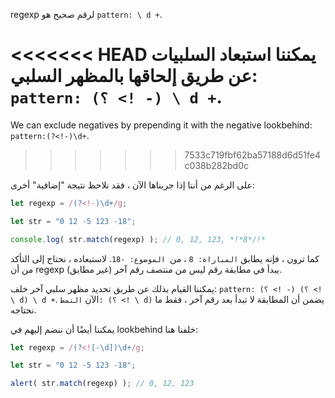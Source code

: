 
regexp لرقم صحيح هو `pattern: \ d +`.

<<<<<<< HEAD
يمكننا استبعاد السلبيات عن طريق إلحاقها بالمظهر السلبي: `pattern: (؟ <! -) \ d +`.
=======
We can exclude negatives by prepending it with the negative lookbehind: `pattern:(?<!-)\d+`.
>>>>>>> 7533c719fbf62ba57188d6d51fe4c038b282bd0c

على الرغم من أننا إذا جربناها الآن ، فقد نلاحظ نتيجة "إضافية" أخرى:

```js run
let regexp = /(?<!-)\d+/g;

let str = "0 12 -5 123 -18";

console.log( str.match(regexp) ); // 0, 12, 123, *!*8*/!*
```

كما ترون ، فإنه يطابق `المباراة: 8` ، من` الموضوع: -18`. لاستبعاده ، نحتاج إلى التأكد من أن regexp يبدأ في مطابقة رقم ليس من منتصف رقم آخر (غير مطابق).

يمكننا القيام بذلك عن طريق تحديد مظهر سلبي آخر خلف: `pattern: (؟ <! -) (؟ <! \ d) \ d +`. الآن `النمط: (؟ <! \ d)` يضمن أن المطابقة لا تبدأ بعد رقم آخر ، فقط ما نحتاجه.

يمكننا أيضًا أن ننضم إليهم في lookbehind خلفنا هنا:

```js run
let regexp = /(?<![-\d])\d+/g;

let str = "0 12 -5 123 -18";

alert( str.match(regexp) ); // 0, 12, 123
```
